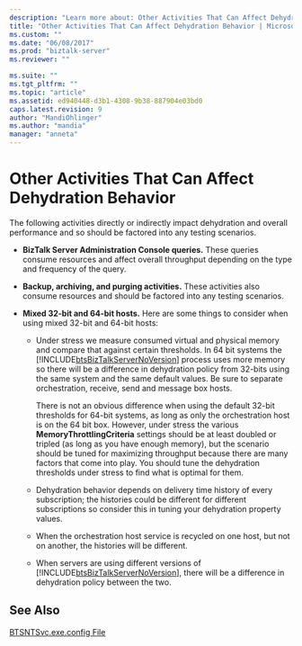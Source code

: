 ```yaml
---
description: "Learn more about: Other Activities That Can Affect Dehydration Behavior"
title: "Other Activities That Can Affect Dehydration Behavior | Microsoft Docs"
ms.custom: ""
ms.date: "06/08/2017"
ms.prod: "biztalk-server"
ms.reviewer: ""

ms.suite: ""
ms.tgt_pltfrm: ""
ms.topic: "article"
ms.assetid: ed940448-d3b1-4308-9b38-887904e03bd0
caps.latest.revision: 9
author: "MandiOhlinger"
ms.author: "mandia"
manager: "anneta"
---
```

# Other Activities That Can Affect Dehydration Behavior
The following activities directly or indirectly impact dehydration and overall performance and so should be factored into any testing scenarios.  
  
- **BizTalk Server Administration Console queries.** These queries consume resources and affect overall throughput depending on the type and frequency of the query.  
  
- **Backup, archiving, and purging activities.** These activities also consume resources and should be factored into any testing scenarios.  
  
- **Mixed 32-bit and 64-bit hosts.** Here are some things to consider when using mixed 32-bit and 64-bit hosts:  
  
  - Under stress we measure consumed virtual and physical memory and compare that against certain thresholds. In 64 bit systems the [!INCLUDE[btsBizTalkServerNoVersion](../includes/btsbiztalkservernoversion-md.md)] process uses more memory so there will be a difference in dehydration policy from 32-bits using the same system and the same default values. Be sure to separate orchestration, receive, send and message box hosts.  
  
     There is not an obvious difference when using the default 32-bit thresholds for 64-bit systems, as long as only the orchestration host is on the 64 bit box. However, under stress the various **MemoryThrottlingCriteria** settings should be at least doubled or tripled (as long as you have enough memory), but the scenario should be tuned for maximizing throughput because there are many factors that come into play. You should tune the dehydration thresholds under stress to find what is optimal for them.  
  
  - Dehydration behavior depends on delivery time history of every subscription; the histories could be different for different subscriptions so consider this in tuning your dehydration property values.  
  
  - When the orchestration host service is recycled on one host, but not on another, the histories will be different.  
  
  - When servers are using different versions of [!INCLUDE[btsBizTalkServerNoVersion](../includes/btsbiztalkservernoversion-md.md)], there will be a difference in dehydration policy between the two.  
  
## See Also  
 [BTSNTSvc.exe.config File](../core/btsntsvc-exe-config-file.md)
